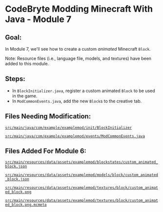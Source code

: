 # CodeBryte Modding Minecraft With Java - Module 7

## Goal:
In Module 7, we'll see how to create a custom *animated* Minecraft `Block`.

Note: Resource files (i.e., language file, models, and textures) have been added to this module.  

## Steps:
* In `BlockInitializer.java`, register a custom animated `Block` to be used in the game.
* In `ModCommonEvents.java`, add the new `Block`s to the creative tab.

## Files Needing Modification:

[`src/main/java/com/example/examplemod/init/BlockInitializer`](https://github.com/codebryte/codeBryteMod01/blob/MODULE_06_END/src/main/java/com/example/examplemod/init/BlockInitializer.java)

[`src/main/java/com/example/examplemod/events/ModCommonEvents.java`](https://github.com/codebryte/codeBryteMod01/blob/MODULE_06_END/src/main/java/com/example/examplemod/events/ModCommonEvents.java)

## Files Added For Module 6:

[`src/main/resources/data/assets/examplemod/blockstates/custom_animated_block.json`](https://github.com/codebryte/codeBryteMod01/blob/MODULE_07_BEGIN/src/main/resources/assets/examplemod/blockstates/custom_animation_block.json)

[`src/main/resources/data/assets/examplemod/models/block/custom_animated_block.json`](https://github.com/codebryte/codeBryteMod01/blob/MODULE_07_BEGIN/src/main/resources/assets/examplemod/models/block/custom_animation_block.json)

[`src/main/resources/data/assets/examplemod/textures/block/custom_animated_block.png`](https://github.com/codebryte/codeBryteMod01/blob/MODULE_07_BEGIN/src/main/resources/assets/examplemod/textures/block/custom_animation_block.png)

[`src/main/resources/data/assets/examplemod/textures/block/custom_animated_block.png.mcmeta`](https://github.com/codebryte/codeBryteMod01/blob/MODULE_07_BEGIN/src/main/resources/assets/examplemod/textures/block/custom_animation_block.png.mcmeta)

